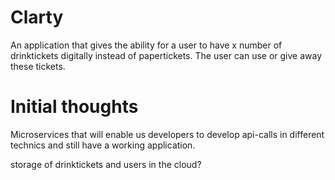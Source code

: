 # Clarty
An application that gives the ability for a user to have x number of drinktickets digitally instead of papertickets. The user can use or give away these tickets.

# Initial thoughts
Microservices that will enable us developers to develop api-calls in different technics and still have a working application.

storage of drinktickets and users in the cloud?
